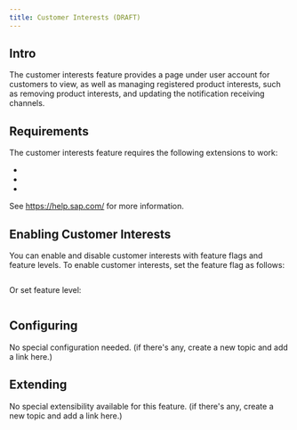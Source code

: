 ```yaml
---
title: Customer Interests (DRAFT)
---
```


## Intro

The customer interests feature provides a page under user account for customers to view, as well as managing registered product interests, such as removing product interests, and updating the notification receiving channels. 

## Requirements

The customer interests feature requires the following extensions to work:

- 
- 
- 

See https://help.sap.com/ for more information.

## Enabling Customer Interests

You can enable and disable customer interests with feature flags and feature levels. To enable customer interests, set the feature flag as follows:

```
```
Or set feature level:

```
```

## Configuring

No special configuration needed. (if there's any, create a new topic and add a link here.)


## Extending

No special extensibility available for this feature. (if there's any, create a new topic and add a link here.)

